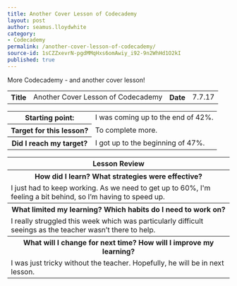```yaml
---
title: Another Cover Lesson of Codecademy
layout: post
author: seamus.lloydwhite
category:
- Codecademy
permalink: /another-cover-lesson-of-codecademy/
source-id: 1sCZZxevrN-pgdMMqHxs6omAwiy_i92-9n2WhHd1O2kI
published: true
---
```

More Codecademy - and another cover lesson!

<table>
  <tr>
    <th>Title</th>
    <td>Another Cover Lesson of Codecademy</td>
    <th>Date</th>
    <td>7.7.17</td>
  </tr>
</table>


<table>
  <tr>
    <th>Starting point:</th>
    <td>I was coming up to the end of 42%.</td>
  </tr>
  <tr>
    <th>Target for this lesson?</th>
    <td>To complete more.</td>
  </tr>
  <tr>
    <th>Did I reach my target? </th>
    <td>I got up to the beginning of 47%.</td>
  </tr>
</table>


<table>
  <tr>
    <th>Lesson Review</th>
  </tr>
  <tr>
    <th>How did I learn? What strategies were effective? </th>
  </tr>
  <tr>
    <td>I just had to keep working. As we need to get up to 60%, I'm feeling a bit behind, so I’m having to speed up.</td>
  </tr>
  <tr>
    <th>What limited my learning? Which habits do I need to work on? </th>
  </tr>
  <tr>
    <td>I really struggled this week which was particularly difficult seeings as the teacher wasn’t there to help.</td>
  </tr>
  <tr>
    <th>What will I change for next time? How will I improve my learning?</th>
  </tr>
  <tr>
    <td>I was just tricky without the teacher. Hopefully, he will be in next lesson.</td>
  </tr>
</table>


<html>
<body>
<img src="https://goo.gl/k4IzCV" style="width:1px;height:1px;">
</body>
</html>


